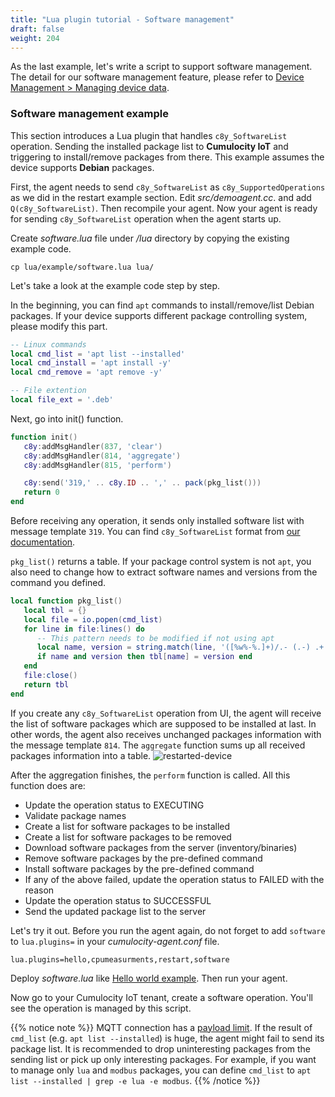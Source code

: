 ```yaml
---
title: "Lua plugin tutorial - Software management"
draft: false
weight: 204
---
```


As the last example, let's write a script to support software management. The detail for our software
management feature, please refer to [Device Management > Managing device data](https://cumulocity.com/guides/users-guide/device-management/#managing-device-data).

### Software management example
This section introduces a Lua plugin that handles `c8y_SoftwareList` operation.
Sending the installed package list to **Cumulocity IoT** and triggering to install/remove packages from there.
This example assumes the device supports **Debian** packages.

First, the agent needs to send `c8y_SoftwareList` as `c8y_SupportedOperations` as we did in the restart example section.
Edit _src/demoagent.cc_. and add `Q(c8y_SoftwareList)`. Then recompile your agent.
Now your agent is ready for sending `c8y_SoftwareList` operation when the agent starts up.

Create _software.lua_ file under _/lua_ directory by copying the existing example code.
```shell
cp lua/example/software.lua lua/
```

Let's take a look at the example code step by step.

In the beginning, you can find `apt` commands to install/remove/list Debian packages. If your device supports different package controlling system, please modify this part.

```lua
-- Linux commands
local cmd_list = 'apt list --installed'
local cmd_install = 'apt install -y'
local cmd_remove = 'apt remove -y'

-- File extention
local file_ext = '.deb'
```

Next, go into init() function.

```lua
function init()
   c8y:addMsgHandler(837, 'clear')
   c8y:addMsgHandler(814, 'aggregate')
   c8y:addMsgHandler(815, 'perform')

   c8y:send('319,' .. c8y.ID .. ',' .. pack(pkg_list()))
   return 0
end
```

Before receiving any operation, it sends only installed software list with message template `319`. You can find `c8y_SoftwareList` format from [our documentation](https://cumulocity.com/guides/reference/device-management/#device-information).

`pkg_list()` returns a table. If your package control system is not `apt`, you also need to change how to extract software names and versions from the command you defined.

```lua
local function pkg_list()
   local tbl = {}
   local file = io.popen(cmd_list)
   for line in file:lines() do
      -- This pattern needs to be modified if not using apt
      local name, version = string.match(line, '([%w%-%.]+)/.- (.-) .+')
      if name and version then tbl[name] = version end
   end
   file:close()
   return tbl
end
```

If you create any `c8y_SoftwareList` operation from UI, the agent will receive the list of software packages which are supposed to be installed at last. In other words, the agent also receives unchanged packages information with the message template `814`. The `aggregate` function sums up all received packages information into a table.
![restarted-device](/images/software-install.png)

After the aggregation finishes, the `perform` function is called. All this function does are:
- Update the operation status to EXECUTING
- Validate package names
- Create a list for software packages to be installed
- Create a list for software packages to be removed
- Download software packages from the server (inventory/binaries)
- Remove software packages by the pre-defined command
- Install software packages by the pre-defined command
- If any of the above failed, update the operation status to FAILED with the reason
- Update the operation status to SUCCESSFUL
- Send the updated package list to the server

Let's try it out. Before you run the agent again, do not forget to add `software` to `lua.plugins=` in your _cumulocity-agent.conf_ file.
```shell
lua.plugins=hello,cpumeasurments,restart,software
```
Deploy _software.lua_ like [Hello world example](#hello). Then run your agent.

Now go to your Cumulocity IoT tenant, create a software operation. You'll see the operation is managed by this script.

{{% notice note %}}
MQTT connection has a [payload limit](https://cumulocity.com/guides/device-sdk/mqtt/#implementation).
If the result of `cmd_list` (e.g. `apt list --installed`) is huge, the agent might fail to send its package list.
It is recommended to drop uninteresting packages from the sending list or pick up only interesting packages.
For example, if you want to manage only `lua` and `modbus` packages, you can define `cmd_list` to `apt list --installed | grep -e lua -e modbus`.
{{% /notice %}}

